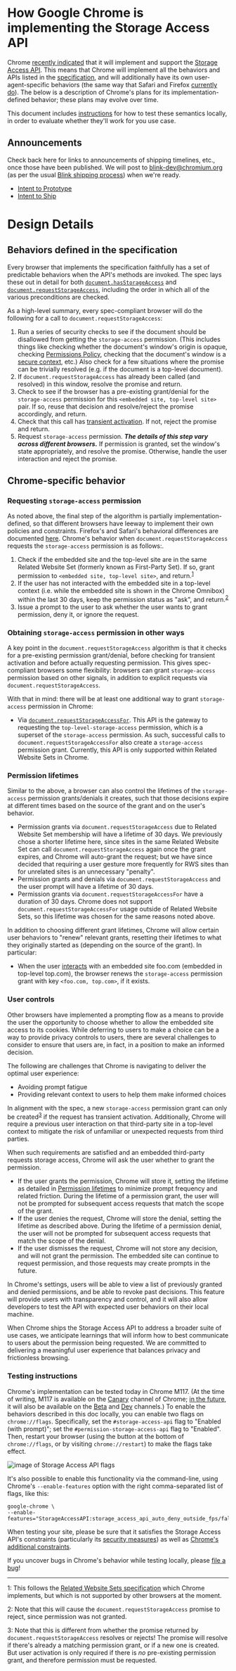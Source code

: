 # How Google Chrome is implementing the Storage Access API

Chrome [recently indicated](https://github.com/privacycg/storage-access/pull/165) that it will implement and support the [Storage Access API](https://github.com/privacycg/storage-access). This means that Chrome will implement all the behaviors and APIs listed in the [specification](https://privacycg.github.io/storage-access/), and will additionally have its own user-agent-specific behaviors (the same way that Safari and Firefox [currently do](https://developer.mozilla.org/en-US/docs/Web/API/Storage_Access_API#safari_implementation_differences)). The below is a description of Chrome's plans for its implementation-defined behavior; these plans may evolve over time.

This document includes [instructions](#testing-instructions) for how to test these semantics locally, in order to evaluate whether they'll work for you use case.

## Announcements

Check back here for links to announcements of shipping timelines, etc., once those have been published. We will post to [blink-dev@chromium.org](https://groups.google.com/u/1/a/chromium.org/g/blink-dev) (as per the usual [Blink shipping process](https://blog.chromium.org/2019/11/intent-to-explain-demystifying-blink.html)) when we're ready.

* [Intent to Prototype](https://groups.google.com/u/1/a/chromium.org/g/blink-dev/c/zt-nqGpURNY)
* [Intent to Ship](https://groups.google.com/u/1/a/chromium.org/g/blink-dev/c/JHf7CWXDZUc)

# Design Details
## Behaviors defined in the specification

Every browser that implements the specification faithfully has a set of predictable behaviors when the API's methods are invoked. The spec lays these out in detail for both [`document.hasStorageAccess`](https://privacycg.github.io/storage-access/#dom-document-hasstorageaccess) and [`document.requestStorageAccess`](https://privacycg.github.io/storage-access/#dom-document-requeststorageaccess), including the order in which all of the various preconditions are checked.

As a high-level summary, every spec-compliant browser will do the following for a call to `document.requestStorageAccess`:
1. Run a series of security checks to see if the document should be disallowed from getting the `storage-access` permission. (This includes things like checking whether the document's window's origin is opaque, checking [Permissions Policy](https://developer.mozilla.org/en-US/docs/Web/HTTP/Permissions_Policy), checking that the document's window is a [secure context](https://html.spec.whatwg.org/multipage/webappapis.html#secure-context), etc.) Also check for a few situations where the promise can be trivially resolved (e.g. if the document is a top-level document).
1. If `document.requestStorageAccess` has already been called (and resolved) in this window, resolve the promise and return.
1. Check to see if the browser has a pre-existing grant/denial for the `storage-access` permission for this `<embedded site, top-level site>` pair. If so, reuse that decision and resolve/reject the promise accordingly, and return.
1. Check that this call has [transient activation](https://developer.mozilla.org/en-US/docs/Glossary/Transient_activation).  If not, reject the promise and return.
1. Request `storage-access` permission. **_The details of this step vary across different browsers._** If permission is granted, set the window's state appropriately, and resolve the promise. Otherwise, handle the user interaction and reject the promise.

## Chrome-specific behavior

### Requesting `storage-access` permission

As noted above, the final step of the algorithm is partially implementation-defined, so that different browsers have leeway to implement their own policies and constraints. Firefox's and Safari's behavioral differences are documented [here](https://developer.mozilla.org/en-US/docs/Web/API/Storage_Access_API#safari_implementation_differences). Chrome's behavior when `document.requestStorageAccess` requests the `storage-access` permission is as follows:.

1. Check if the embedded site and the top-level site are in the same Related Website Set (formerly known as First-Party Set). If so, grant permission to `<embedded site, top-level site>`, and return.<sup>[1](#footnote1)</sup>
1. If the user has not interacted with the embedded site in a top-level context (i.e. while the embedded site is shown in the Chrome Omnibox) within the last 30 days, keep the permission status as "ask", and return.<sup>[2](#footnote2)</sup>
1. Issue a prompt to the user to ask whether the user wants to grant permission, deny it, or ignore the request.

### Obtaining `storage-access` permission in other ways

A key point in the `document.requestStorageAccess` algorithm is that it checks for a pre-existing permission grant/denial, before checking for transient activation and before actually requesting permission. This gives spec-compliant browsers some flexibility: browsers can grant `storage-access` permission based on other signals, in addition to explicit requests via `document.requestStorageAccess`.

With that in mind: there will be at least one additional way to grant `storage-access` permission in Chrome:

* Via [`document.requestStorageAccessFor`](https://github.com/privacycg/requestStorageAccessFor). This API is the gateway to requesting the `top-level-storage-access` permission, which is a superset of the `storage-access` permission. As such, successful calls to `document.requestStorageAccessFor` also create a `storage-access` permission grant. Currently, this API is only supported within Related Website Sets in Chrome.

### Permission lifetimes

Similar to the above, a browser can also control the lifetimes of the `storage-access` permission grants/denials it creates, such that those decisions expire at different times based on the source of the grant and on the user's behavior.

* Permission grants via `document.requestStorageAccess` due to Related Website Set membership will have a lifetime of 30 days. We previously chose a shorter lifetime here, since sites in the same Related Website Set can call `document.requestStorageAccess` again once the grant expires, and Chrome will auto-grant the request; but we have since decided that requiring a user gesture more frequently for RWS sites than for unrelated sites is an unnecessary "penalty".
* Permission grants and denials via `document.requestStorageAccess` and the user prompt will have a lifetime of 30 days.
* Permission grants via `document.requestStorageAccessFor` have a duration of 30 days. Chrome does not support `document.requestStorageAccessFor` usage outside of Related Website Sets, so this lifetime was chosen for the same reasons noted above.

In addition to choosing different grant lifetimes, Chrome will allow certain user behaviors to "renew" relevant grants, resetting their lifetimes to what they originally started as (depending on the source of the grant). In particular:

* When the user [interacts](https://html.spec.whatwg.org/multipage/interaction.html#user-activation-data-model) with an embedded site foo.com (embedded in top-level top.com), the browser renews the `storage-access` permission grant with key `<foo.com, top.com>`, if it exists.

### User controls

Other browsers have implemented a prompting flow as a means to provide the user the opportunity to choose whether to allow the embedded site access to its cookies. While deferring to users to make a choice can be a way to provide privacy controls to users, there are several challenges to consider to ensure that users are, in fact, in a position to make an informed decision.

The following are challenges that Chrome is navigating to deliver the optimal user experience: 
* Avoiding prompt fatigue
* Providing relevant context to users to help them make informed choices

In alignment with the spec, a new `storage-access` permission grant can only be created<sup>[3](#footnote3)</sup> if the request has transient activation. Additionally, Chrome will require a previous user interaction on that third-party site in a top-level context to mitigate the risk of unfamiliar or unexpected requests from third parties.

When such requirements are satisfied and an embedded third-party requests storage access, Chrome will ask the user whether to grant the permission. 
* If the user grants the permission, Chrome will store it, setting the lifetime as detailed in [Permission lifetimes](#permission-lifetimes) to minimize prompt frequency and related friction. During the lifetime of a permission grant, the user will not be prompted for subsequent access requests that match the scope of the grant.
* If the user denies the request, Chrome will store the denial, setting the lifetime as described above. During the lifetime of a permission denial, the user will not be prompted for subsequent access requests that match the scope of the denial.
* If the user dismisses the request, Chrome will not store any decision, and will not grant the permission. The embedded site can continue to request permission, and those requests may create prompts in the future.

In Chrome's settings, users will be able to view a list of previously granted and denied permissions, and be able to revoke past decisions. This feature will provide users with transparency and control, and it will also allow developers to test the API with expected user behaviors on their local machine.

When Chrome ships the Storage Access API to address a broader suite of use cases, we anticipate learnings that will inform how to best communicate to users about the permission being requested. We are committed to delivering a meaningful user experience that balances privacy and frictionless browsing.

### Testing instructions

Chrome's implementation can be tested today in Chrome M117. (At the time of writing, M117 is available on the [Canary](https://www.google.com/chrome/canary/) channel of Chrome; [in the future](https://chromiumdash.appspot.com/schedule), it will also be available on the [Beta](https://www.google.com/chrome/beta/) and [Dev](https://www.google.com/chrome/dev/) channels.) To enable the behaviors described in this doc locally, you can enable two flags on `chrome://flags`. Specifically, set the `#storage-access-api` flag to "Enabled (with prompt)"; set the `#permission-storage-access-api` flag to "Enabled". Then, restart your browser (using the button at the bottom of `chrome://flags`, or by visiting `chrome://restart`) to make the flags take effect.

![image of Storage Access API flags](./images/flags.png)

It's also possible to enable this functionality via the command-line, using Chrome's `--enable-features` option with the right comma-separated list of flags, like this:

```
google-chrome \
--enable-features="StorageAccessAPI:storage_access_api_auto_deny_outside_fps/false,PermissionStorageAccessAPI"
```

When testing your site, please be sure that it satisfies the Storage Access API's constraints (particularly its [security measures](https://developer.mozilla.org/en-US/docs/Web/API/Storage_Access_API#security_measures)) as well as [Chrome's additional constraints](#requesting-storage-access-permission).

If you uncover bugs in Chrome's behavior while testing locally, please [file a bug](https://bugs.chromium.org/p/chromium/issues/entry?components=Blink%3EStorageAccessAPI)!

----

<a name="footnote1">1</a>: This follows the [Related Website Sets specification](https://wicg.github.io/first-party-sets/#storage-access-integration) which Chrome implements, but which is not supported by other browsers at the moment.

<a name="footnote2">2</a>: Note that this will cause the `document.requestStorageAccess` promise to reject, since permission was not granted.

<a name="footnote3">3</a>: Note that this is different from whether the promise returned by `document.requestStorageAccess` resolves or rejects! The promise will resolve if there's already a matching permission grant, or if a new one is created. But user activation is only required if there is _no_ pre-existing permission grant, and therefore permission must be requested.
